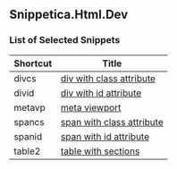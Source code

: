 ## Snippetica\.Html\.Dev

### List of Selected Snippets

Shortcut|Title
--------|-----
divcs|[div with class attribute](div_class.snippet)
divid|[div with id attribute](div_id.snippet)
metavp|[meta viewport](meta_viewport.snippet)
spancs|[span with class attribute](span_class.snippet)
spanid|[span with id attribute](span_id.snippet)
table2|[table with sections](table_with_sections.snippet)
